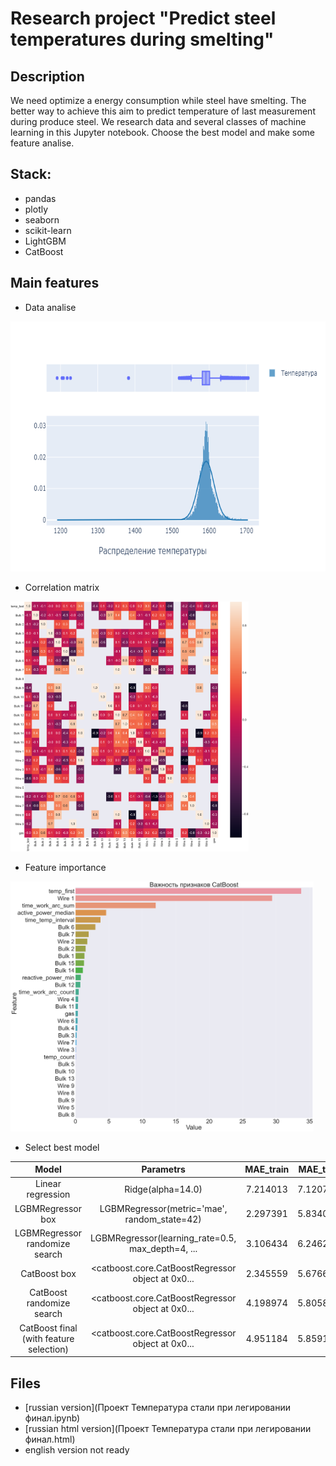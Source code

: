 # Research project "Predict steel temperatures during smelting"

## Description
We need optimize a energy consumption while steel have smelting. The better way to achieve this aim to predict temperature of last measurement during produce steel.
We research data and several classes of machine learning in this Jupyter notebook. Choose the best model and make some feature analise.

## Stack:
* pandas
* plotly
* seaborn
* scikit-learn
* LightGBM
* CatBoost


## Main features
* Data analise
<img src="./files/DataAnalise.png" height="400">

* Сorrelation matrix
<img src="./files/CorrelationMatrix.png" height="400">

* Feature importance
<img src="./files/FeatureImportant.png" height="400">

* Select best model

|                   Model                   |                     Parametrs                     | MAE_train | MAE_test |
|:-----------------------------------------:|:-------------------------------------------------:|:---------:|:--------:|
| Linear   regression                       | Ridge(alpha=14.0)                                 | 7.214013  | 7.120775 |
| LGBMRegressor   box                       | LGBMRegressor(metric='mae', random_state=42)      | 2.297391  | 5.834022 |
| LGBMRegressor   randomize search          | LGBMRegressor(learning_rate=0.5, max_depth=4, ... | 3.106434  | 6.246245 |
| CatBoost box                              | <catboost.core.CatBoostRegressor object at 0x0... | 2.345559  | 5.676636 |
| CatBoost   randomize search               | <catboost.core.CatBoostRegressor object at 0x0... | 4.198974  | 5.805898 |
| CatBoost final   (with feature selection) | <catboost.core.CatBoostRegressor object at 0x0... | 4.951184  | 5.859172 |

## Files
* [russian version](Проект Температура стали при легировании финал.ipynb)
* [russian html version](Проект Температура стали при легировании финал.html)
* english version not ready
